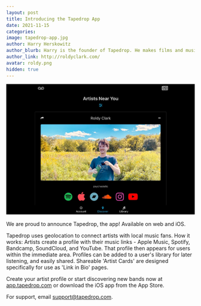 ```yaml
---
layout: post
title: Introducing the Tapedrop App
date: 2021-11-15
categories:
image: tapedrop-app.jpg
author: Harry Herskowitz
author_blurb: Harry is the founder of Tapedrop. He makes films and music under the alias Roldy Clark.
author_link: http://roldyclark.com/
avatar: roldy.png
hidden: true
---
```


![app screenshot](/assets/images/posts/tapedrop-app.jpg)

We are proud to announce Tapedrop, the app! Available on web and iOS.

Tapedrop uses geolocation to connect artists with local music fans. How it works: Artists create a profile with their music links - Apple Music, Spotify, Bandcamp, SoundCloud, and YouTube. That profile then appears for users within the immediate area. Profiles can be added to a user's library for later listening, and easily shared. Shareable 'Artist Cards' are designed specifically for use as 'Link in Bio' pages.

Create your artist profile or start discovering new bands now at [app.tapedrop.com](https://app.tapedrop.com) or download the iOS app from the App Store.

For support, email support@tapedrop.com.
